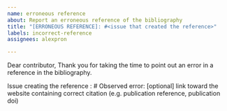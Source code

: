 ```yaml
---
name: erroneous reference
about: Report an erroneous reference of the bibliography
title: "[ERRONEOUS REFERENCE]: #<issue that created the reference>"
labels: incorrect-reference
assignees: alexpron

---
```


Dear contributor,
Thank you for taking the time to point out an error in a reference in the bibliography.

Issue creating the reference : # <Issue creating the reference>
Observed error: 
<description of the observed error>
 [optional] link toward the website containing correct citation (e.g. publication reference, publication doi)
